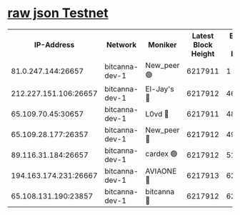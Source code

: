 [raw json Testnet](https://rpc-check.bcat.stavr.tech/bcat/rpc-bcat-result.json)
=


<table><tr><th>IP-Address</th><th>Network</th><th>Moniker</th><th>Latest Block Height</th><th>Earliest Block Height</th><th>Catching Up</th><th>Tx Index</th><th>Voting Power</th><th>Scan Time</th></tr><tr><td>81.0.247.144:26657</td><td>bitcanna-dev-1</td><td>New_peer 🟢</td><td>6217911</td><td>1</td><td>False</td><td>on</td><td>0</td><td>2024-01-30T16:03:43.721548655UTC</td></tr><tr><td>212.227.151.106:26657</td><td>bitcanna-dev-1</td><td>El-Jay's 🔴</td><td>6217912</td><td>4670391</td><td>False</td><td>on</td><td>2218164</td><td>2024-01-30T16:03:50.497589232UTC</td></tr><tr><td>65.109.70.45:30657</td><td>bitcanna-dev-1</td><td>L0vd 🔴</td><td>6217911</td><td>4828155</td><td>False</td><td>on</td><td>7920</td><td>2024-01-30T16:03:44.118465527UTC</td></tr><tr><td>65.109.28.177:26357</td><td>bitcanna-dev-1</td><td>New_peer 🔴</td><td>6217912</td><td>4952911</td><td>False</td><td>on</td><td>2237067</td><td>2024-01-30T16:03:51.135585358UTC</td></tr><tr><td>89.116.31.184:26657</td><td>bitcanna-dev-1</td><td>cardex 🟢</td><td>6217912</td><td>5185001</td><td>False</td><td>on</td><td>0</td><td>2024-01-30T16:03:50.829261864UTC</td></tr><tr><td>194.163.174.231:26667</td><td>bitcanna-dev-1</td><td>AVIAONE 🔴</td><td>6217913</td><td>6207061</td><td>False</td><td>on</td><td>1949865</td><td>2024-01-30T16:03:58.084726936UTC</td></tr><tr><td>65.108.131.190:23857</td><td>bitcanna-dev-1</td><td>bitcanna 🔴</td><td>6217912</td><td>6213912</td><td>False</td><td>off</td><td>82269</td><td>2024-01-30T16:03:51.534796050UTC</td></tr></table>
